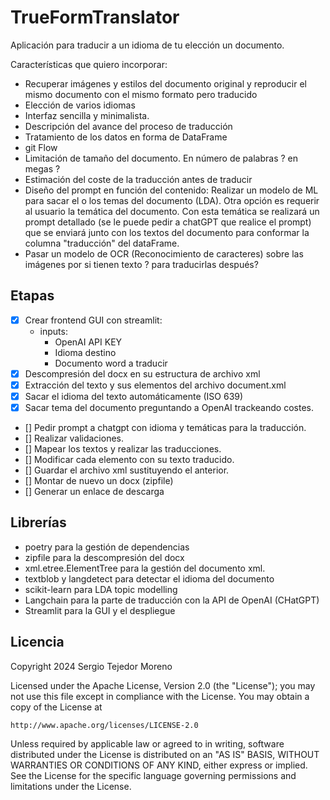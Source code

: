 # TrueFormTranslator

Aplicación para traducir a un idioma de tu elección un documento.

Características que quiero incorporar:
- Recuperar imágenes y estilos del documento original y reproducir el mismo documento con el mismo formato pero traducido
- Elección de varios idiomas
- Interfaz sencilla y minimalista.
- Descripción del avance del proceso de traducción
- Tratamiento de los datos en forma de DataFrame
- git Flow
- Limitación de tamaño del documento. En número de palabras ? en megas ?
- Estimación del coste de la traducción antes de traducir
- Diseño del prompt en función del contenido: Realizar un modelo de ML para sacar el o los temas del documento (LDA). Otra opción es requerir al usuario la temática del documento. Con esta temática se realizará un prompt detallado (se le puede pedir a chatGPT que realice el prompt) que se enviará junto con los textos del documento para conformar la columna "traducción" del dataFrame.
- Pasar un modelo de OCR (Reconocimiento de caracteres) sobre las imágenes por si tienen texto ? para traducirlas después?

## Etapas
- [x] Crear frontend GUI con streamlit: 
    - inputs:
        - OpenAI API KEY
        - Idioma destino
        - Documento word a traducir
- [x] Descompresión del docx en su estructura de archivo xml
- [x] Extracción del texto y sus elementos del archivo document.xml
- [x] Sacar el idioma del texto automáticamente (ISO 639)
- [x] Sacar tema del documento preguntando a OpenAI trackeando costes.
- [] Pedir prompt a chatgpt con idioma y temáticas para la traducción.
- [] Realizar validaciones.
- [] Mapear los textos y realizar las traducciones.
- [] Modificar cada elemento con su texto traducido.
- [] Guardar el archivo xml sustituyendo el anterior.
- [] Montar de nuevo un docx (zipfile)
- [] Generar un enlace de descarga

## Librerías
- poetry para la gestión de dependencias
- zipfile para la descompresión del docx
- xml.etree.ElementTree para la gestión del documento xml.
- textblob y langdetect para detectar el idioma del documento
- scikit-learn para LDA topic modelling
- Langchain para la parte de traducción con la API de OpenAI (CHatGPT)
- Streamlit para la GUI y el despliegue

## Licencia
Copyright 2024 Sergio Tejedor Moreno

Licensed under the Apache License, Version 2.0 (the "License");
you may not use this file except in compliance with the License.
You may obtain a copy of the License at

    http://www.apache.org/licenses/LICENSE-2.0

Unless required by applicable law or agreed to in writing, software
distributed under the License is distributed on an "AS IS" BASIS,
WITHOUT WARRANTIES OR CONDITIONS OF ANY KIND, either express or implied.
See the License for the specific language governing permissions and
limitations under the License.